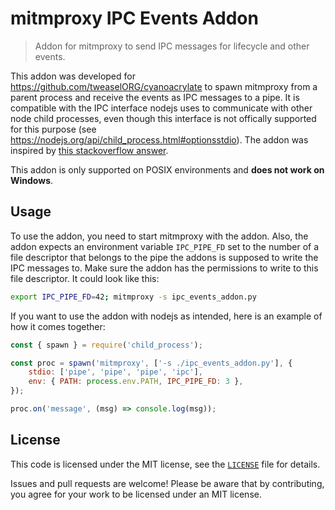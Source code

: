 # mitmproxy IPC Events Addon

> Addon for mitmproxy to send IPC messages for lifecycle and other events.

This addon was developed for <https://github.com/tweaselORG/cyanoacrylate> to spawn mitmproxy from a parent process and receive the events as IPC messages to a pipe. It is compatible with the IPC interface nodejs uses to communicate with other node child processes, even though this interface is not offically supported for this purpose (see <https://nodejs.org/api/child_process.html#optionsstdio>). The addon was inspired by [this stackoverflow answer](https://stackoverflow.com/a/23854353).

This addon is only supported on POSIX environments and **does not work on Windows**.

## Usage

To use the addon, you need to start mitmproxy with the addon. Also, the addon expects an environment variable `IPC_PIPE_FD` set to the number of a file descriptor that belongs to the pipe the addons is supposed to write the IPC messages to. Make sure the addon has the permissions to write to this file descriptor. It could look like this:

```zsh
export IPC_PIPE_FD=42; mitmproxy -s ipc_events_addon.py
```

If you want to use the addon with nodejs as intended, here is an example of how it comes together:

```js
const { spawn } = require('child_process');

const proc = spawn('mitmproxy', ['-s ./ipc_events_addon.py'], {
    stdio: ['pipe', 'pipe', 'pipe', 'ipc'],
    env: { PATH: process.env.PATH, IPC_PIPE_FD: 3 },
});

proc.on('message', (msg) => console.log(msg));
```

## License

This code is licensed under the MIT license, see the [`LICENSE`](LICENSE) file for details.

Issues and pull requests are welcome! Please be aware that by contributing, you agree for your work to be licensed under an MIT license.
